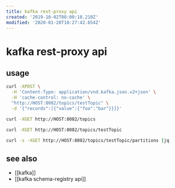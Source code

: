 ```yaml
---
title: kafka rest-proxy api
created: '2019-10-02T08:00:18.210Z'
modified: '2020-01-20T18:27:42.654Z'
---
```


# kafka rest-proxy api

## usage
```sh
curl -XPOST \
  -H 'Content-Type: application/vnd.kafka.json.v2+json' \
  -H 'cache-control: no-cache' \
  "http://HOST:8082/topics/testTopic" \
  -d '{"records":[{"value":{"foo":"bar"}}]}'

curl -XGET http://HOST:8082/topics

curl -XGET http://HOST:8082/topics/testTopic

curl -s -XGET http://HOST:8082/topics/testTopic/partitions |jq
```

## see also
- [[kafka]]
- [[kafka schema-registry api]]
